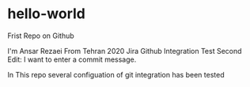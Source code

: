 # hello-world
Frist Repo on Github

I'm Ansar Rezaei From Tehran 2020
Jira Github Integration Test
Second Edit: I want to enter a commit message.

In This repo several configuation of git integration has been tested
